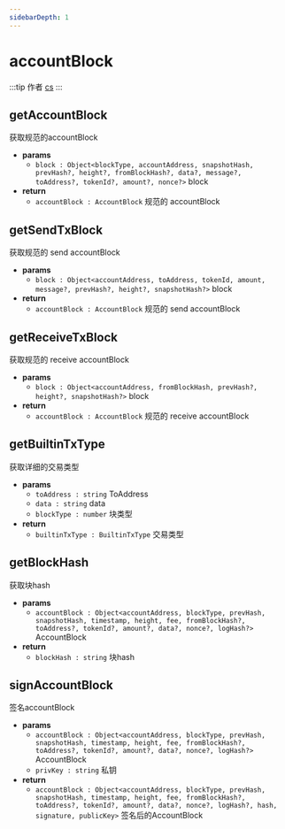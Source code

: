 ```yaml
---
sidebarDepth: 1
---
```


# accountBlock

:::tip 作者
[cs](https://github.com/lovelycs)
:::

## getAccountBlock
获取规范的accountBlock

- **params**
  - `block : Object<blockType, accountAddress, snapshotHash, prevHash?, height?, fromBlockHash?, data?, message?, toAddress?, tokenId?, amount?, nonce?>` block
- **return**
  - `accountBlock : AccountBlock` 规范的 accountBlock
  

## getSendTxBlock 
获取规范的 send accountBlock

- **params**
  - `block : Object<accountAddress, toAddress, tokenId, amount, message?, prevHash?, height?, snapshotHash?>` block
- **return**
  - `accountBlock : AccountBlock` 规范的 send accountBlock
  
## getReceiveTxBlock
获取规范的 receive accountBlock

- **params**
  - `block : Object<accountAddress, fromBlockHash, prevHash?, height?, snapshotHash?>` block
- **return**
  - `accountBlock : AccountBlock` 规范的 receive accountBlock

## getBuiltinTxType 
获取详细的交易类型

- **params**
  - `toAddress : string` ToAddress
  - `data : string` data 
  - `blockType : number` 块类型
- **return**
  - `builtinTxType : BuiltinTxType` 交易类型
  
## getBlockHash
获取块hash

- **params**
  - `accountBlock : Object<accountAddress, blockType, prevHash, snapshotHash, timestamp, height, fee, fromBlockHash?, toAddress?, tokenId?, amount?, data?, nonce?, logHash?>` AccountBlock
- **return**
  - `blockHash : string` 块hash
  
## signAccountBlock
签名accountBlock

- **params**
  - `accountBlock : Object<accountAddress, blockType, prevHash, snapshotHash, timestamp, height, fee, fromBlockHash?, toAddress?, tokenId?, amount?, data?, nonce?, logHash?>` AccountBlock
  - `privKey : string` 私钥
- **return**
  - `accountBlock : Object<accountAddress, blockType, prevHash, snapshotHash, timestamp, height, fee, fromBlockHash?, toAddress?, tokenId?, amount?, data?, nonce?, logHash?, hash, signature, publicKey>` 签名后的AccountBlock

